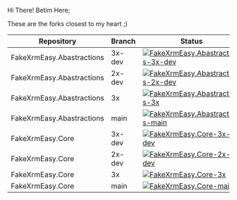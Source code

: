 Hi There!
Betim Here;

These are the forks closest to my heart ;)

|Repository|Branch|Status|
|----------|-----|----|
|FakeXrmEasy.Abastractions|3x-dev | [ ![FakeXrmEasy.Abastractions-3x-dev](https://img.shields.io/github/commits-difference/DynamicsValue/fake-xrm-easy-abstractions?base=3x-dev&head=BetimBeja%3ADynamicsValue_fake-xrm-easy-abstractions%3A3x-dev)](https://github.com/DynamicsValue/fake-xrm-easy-abstractions/compare/3x-dev...BetimBeja:DynamicsValue_fake-xrm-easy-abstractions:3x-dev)
|FakeXrmEasy.Abastractions|2x-dev | [ ![FakeXrmEasy.Abastractions-2x-dev](https://img.shields.io/github/commits-difference/DynamicsValue/fake-xrm-easy-abstractions?base=2x-dev&head=BetimBeja%3ADynamicsValue_fake-xrm-easy-abstractions%3A2x-dev)](https://github.com/DynamicsValue/fake-xrm-easy-abstractions/compare/2x-dev...BetimBeja:DynamicsValue_fake-xrm-easy-abstractions:2x-dev)
|FakeXrmEasy.Abastractions|3x | [ ![FakeXrmEasy.Abastractions-3x](https://img.shields.io/github/commits-difference/DynamicsValue/fake-xrm-easy-abstractions?base=3x&head=BetimBeja%3ADynamicsValue_fake-xrm-easy-abstractions%3A3x)](https://github.com/DynamicsValue/fake-xrm-easy-abstractions/compare/3x...BetimBeja:DynamicsValue_fake-xrm-easy-abstractions:3x)
|FakeXrmEasy.Abastractions|main | [ ![FakeXrmEasy.Abastractions-main](https://img.shields.io/github/commits-difference/DynamicsValue/fake-xrm-easy-abstractions?base=main&head=BetimBeja%3ADynamicsValue_fake-xrm-easy-abstractions%3Amain)](https://github.com/DynamicsValue/fake-xrm-easy-abstractions/compare/main...BetimBeja:DynamicsValue_fake-xrm-easy-abstractions:main)
|FakeXrmEasy.Core|3x-dev | [ ![FakeXrmEasy.Core-3x-dev](https://img.shields.io/github/commits-difference/DynamicsValue/fake-xrm-easy-core?base=3x-dev&head=BetimBeja%3ADynamicsValue_fake-xrm-easy-core%3A3x-dev)](https://github.com/DynamicsValue/fake-xrm-easy-abstractions/compare/3x-dev...BetimBeja:DynamicsValue_fake-xrm-easy-abstractions:3x-dev)
|FakeXrmEasy.Core|2x-dev | [ ![FakeXrmEasy.Core-2x-dev](https://img.shields.io/github/commits-difference/DynamicsValue/fake-xrm-easy-core?base=2x-dev&head=BetimBeja%3ADynamicsValue_fake-xrm-easy-core%3A2x-dev)](https://github.com/DynamicsValue/fake-xrm-easy-core/compare/2x-dev...BetimBeja:DynamicsValue_fake-xrm-easy-core:2x-dev)
|FakeXrmEasy.Core|3x | [ ![FakeXrmEasy.Core-3x](https://img.shields.io/github/commits-difference/DynamicsValue/fake-xrm-easy-core?base=3x&head=BetimBeja%3ADynamicsValue_fake-xrm-easy-core%3A3x)](https://github.com/DynamicsValue/fake-xrm-easy-core/compare/3x...BetimBeja:DynamicsValue_fake-xrm-easy-core:3x)
|FakeXrmEasy.Core|main | [ ![FakeXrmEasy.Core-main](https://img.shields.io/github/commits-difference/DynamicsValue/fake-xrm-easy-core?base=main&head=BetimBeja%3ADynamicsValue_fake-xrm-easy-core%3Amain)](https://github.com/DynamicsValue/fake-xrm-easy-core/compare/main...BetimBeja:DynamicsValue_fake-xrm-easy-core:main)
